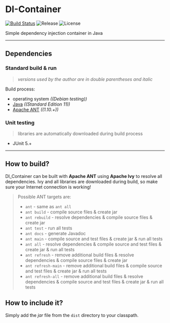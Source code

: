 # DI-Container
[![Build Status](https://travis-ci.org/ref-humbold/DI-Container.svg?branch=master)](https://travis-ci.org/ref-humbold/DI-Container)
![Release](https://img.shields.io/github/v/release/ref-humbold/DI-Container?style=plastic)
![License](https://img.shields.io/github/license/ref-humbold/DI-Container?style=plastic)

Simple dependency injection container in Java

-----

## Dependencies

### Standard build & run
> *versions used by the author are in double parentheses and italic*

Build process:
+ operating system *((Debian testing))*
+ [Java](https://www.oracle.com/technetwork/java/javase/overview/index.html) *((Standard Edition 11))*
+ [Apache ANT](http://ant.apache.org/) *((1.10.+))*

### Unit testing
> libraries are automatically downloaded during build process

+ JUnit 5.+

-----

## How to build?
DI_Container can be built with **Apache ANT** using **Apache Ivy** to resolve all dependencies. Ivy and all libraries are downloaded during build, so make sure your Internet connection is working!

> Possible ANT targets are:
> + `ant` - same as `ant all`
> + `ant build` - compile source files & create jar
> + `ant rebuild` - resolve dependencies & compile source files & create jar
> + `ant test` - run all tests
> + `ant docs` - generate Javadoc
> + `ant main` - compile source and test files & create jar & run all tests
> + `ant all` - resolve dependencies & compile source and test files & create jar & run all tests
> + `ant refresh` - remove additional build files & resolve dependencies & compile source files & create jar
> + `ant refresh-main` - remove additional build files & compile source and test files & create jar & run all tests
> + `ant refresh-all` - remove additional build files & resolve dependencies & compile source and test files & create jar & run all tests

## How to include it?
Simply add the *jar* file from the `dist` directory to your classpath.

